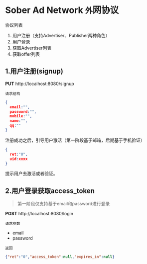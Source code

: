 # Sober Ad Network `外`网协议

协议列表

1. 用户注册（支持Advertiser、Publisher两种角色）
2. 用户登录
3. 获取Advertiser列表
4. 获取offer列表

## 1.用户注册(signup)

**PUT** http://localhost:8080/signup

`请求结构`

``` JSON
{
  email:"",
  password:"",
  mobile:"",
  name:"",
  qq:""
}
```

注册成功之后，引导用户激活（第一阶段基于邮箱，后期基于手机验证）

``` JSON
{
  ret:"0",
  uid:xxxx
}
```

提示用户去激活或者验证。

## 2.用户登录获取access_token

> 第一阶段仅支持基于email和password进行登录

**POST** http://localhost:8080/login

`请求参数`

* email 
* password

`返回`

``` json
{"ret":"0","access_token":null,"expires_in":null}
```